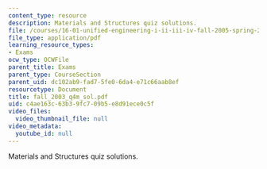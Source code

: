 ```yaml
---
content_type: resource
description: Materials and Structures quiz solutions.
file: /courses/16-01-unified-engineering-i-ii-iii-iv-fall-2005-spring-2006/c4ae163c63b39fc709b5e8d91ece0c5f_fall_2003_q4m_sol.pdf
file_type: application/pdf
learning_resource_types:
- Exams
ocw_type: OCWFile
parent_title: Exams
parent_type: CourseSection
parent_uid: dc102ab9-fad7-5fe0-6da4-e71c66aab8ef
resourcetype: Document
title: fall_2003_q4m_sol.pdf
uid: c4ae163c-63b3-9fc7-09b5-e8d91ece0c5f
video_files:
  video_thumbnail_file: null
video_metadata:
  youtube_id: null
---
```

Materials and Structures quiz solutions.

